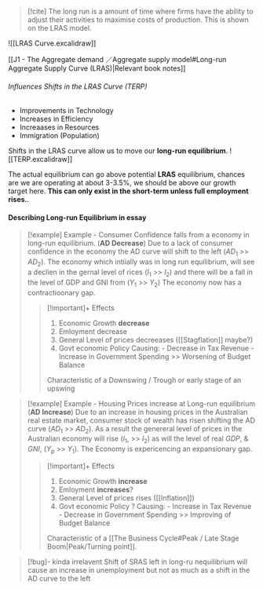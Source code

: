 >[!cite]
The long run is a amount of time where firms have the ability to adjust their activities to maximise costs of production. This is shown on the LRAS model.

![[LRAS Curve.excalidraw]]

[[J1 - The Aggregate demand ／Aggregate supply model#Long-run Aggregate Supply Curve (LRAS)|Relevant book notes]]
###### Influences Shifts in the LRAS Curve (TERP)
- Improvements in Technology
- Increases in Efficiency
- Increaases in Resources
- Immigration (Population)

Shifts in the LRAS curve allow us to move our **long-run equilibrium**.
![[TERP.excalidraw]]

The actual equilibrium can go above potential **LRAS** equilibrium, chances are we are operating at about 3-3.5%, we should be above our growth target here. **This can only exist in the short-term unless full employment rises.**.

#### Describing Long-run Equilibrium in essay

>[!example] Example - Consumer Confidence falls from a economy in long-run equilibrium. (**AD Decrease**)
>Due to a lack of consumer confidence in the economy the AD curve will shift to the left ($AD_1$ >> $AD_2$). The economy which intiially was in long run equilibrium, will see a declien in the gernal level of rices ($I_1$ >> $I_2$) and there will be a fall in the level of GDP and GNI from ($Y_1$ >> $Y_2$) The economy now has a contractioonary gap.
>
>>[!important]+ Effects
>>1. Economic Growth **decrease**
>> 2. Emloyment decrease
>> 3. General Level of prices decreeases ([[Stagflation]] maybe?)
>> 4. Govt economic Policy 
>>  Causing:
>>			- Decrease in Tax Revenue
>>			- Increase in Government Spending >> Worsening of Budget Balance
>>
>>
>>Characteristic of a Downswing / Trough or early stage of an upswing

>[!example] Example - Housing Prices increase at Long-run equilibrium (**AD Increase**)
>Due to an increase in housing prices in the Australian real estate market, consumer stock of wealth has risen shifting the AD curve ($AD_1$ >> $AD_2$). As a result the genereral level of prices in the Australian economy will rise ($I_1$, >> $I_2$) as will the level of real *GDP*, & *GNI*, ($Y_p$ >> $Y_1$). The Economy is expericencing an expansionary gap.
>
>>[!important]+ Effects
>>1. Economic Growth **increase**
>> 2. Emloyment **increases**?
>> 3. General Level of prices rises ([[Inflation]])
>> 4. Govt economic Policy ?
>>  Causing:
>>			- Increase in Tax Revenue
>>			- Decrease in Government Spending >> Improving of Budget Balance
>>
>>
>>Characteristic of a [[The Business Cycle#Peak / Late Stage Boom|Peak/Turning point]].





>[!bug]- kinda irrelavent 
Shift of SRAS left in long-ru nequilibrium will cause an increase in unemployment but not as much as a shift in the AD curve to the left